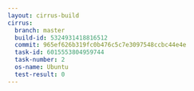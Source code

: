 ```yaml
---
layout: cirrus-build
cirrus:
  branch: master
  build-id: 5324931418816512
  commit: 965ef626b319fc0b476c5c7e3097548ccbc44e4e
  task-id: 6015553804959744
  task-number: 2
  os-name: Ubuntu
  test-result: 0
---
```

